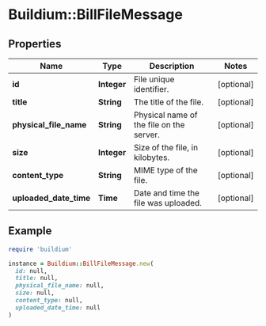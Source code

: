 # Buildium::BillFileMessage

## Properties

| Name | Type | Description | Notes |
| ---- | ---- | ----------- | ----- |
| **id** | **Integer** | File unique identifier. | [optional] |
| **title** | **String** | The title of the file. | [optional] |
| **physical_file_name** | **String** | Physical name of the file on the server. | [optional] |
| **size** | **Integer** | Size of the file, in kilobytes. | [optional] |
| **content_type** | **String** | MIME type of the file. | [optional] |
| **uploaded_date_time** | **Time** | Date and time the file was uploaded. | [optional] |

## Example

```ruby
require 'buildium'

instance = Buildium::BillFileMessage.new(
  id: null,
  title: null,
  physical_file_name: null,
  size: null,
  content_type: null,
  uploaded_date_time: null
)
```

